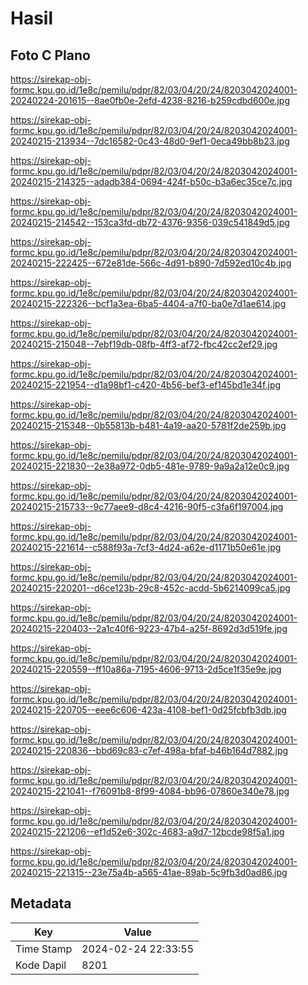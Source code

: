 # Hasil

## Foto C Plano

https://sirekap-obj-formc.kpu.go.id/1e8c/pemilu/pdpr/82/03/04/20/24/8203042024001-20240224-201615--8ae0fb0e-2efd-4238-8216-b259cdbd600e.jpg

https://sirekap-obj-formc.kpu.go.id/1e8c/pemilu/pdpr/82/03/04/20/24/8203042024001-20240215-213934--7dc16582-0c43-48d0-9ef1-0eca49bb8b23.jpg

https://sirekap-obj-formc.kpu.go.id/1e8c/pemilu/pdpr/82/03/04/20/24/8203042024001-20240215-214325--adadb384-0694-424f-b50c-b3a6ec35ce7c.jpg

https://sirekap-obj-formc.kpu.go.id/1e8c/pemilu/pdpr/82/03/04/20/24/8203042024001-20240215-214542--153ca3fd-db72-4376-9356-039c541849d5.jpg

https://sirekap-obj-formc.kpu.go.id/1e8c/pemilu/pdpr/82/03/04/20/24/8203042024001-20240215-222425--672e81de-566c-4d91-b890-7d592ed10c4b.jpg

https://sirekap-obj-formc.kpu.go.id/1e8c/pemilu/pdpr/82/03/04/20/24/8203042024001-20240215-222326--bcf1a3ea-6ba5-4404-a7f0-ba0e7d1ae614.jpg

https://sirekap-obj-formc.kpu.go.id/1e8c/pemilu/pdpr/82/03/04/20/24/8203042024001-20240215-215048--7ebf19db-08fb-4ff3-af72-fbc42cc2ef29.jpg

https://sirekap-obj-formc.kpu.go.id/1e8c/pemilu/pdpr/82/03/04/20/24/8203042024001-20240215-221954--d1a98bf1-c420-4b56-bef3-ef145bd1e34f.jpg

https://sirekap-obj-formc.kpu.go.id/1e8c/pemilu/pdpr/82/03/04/20/24/8203042024001-20240215-215348--0b55813b-b481-4a19-aa20-5781f2de259b.jpg

https://sirekap-obj-formc.kpu.go.id/1e8c/pemilu/pdpr/82/03/04/20/24/8203042024001-20240215-221830--2e38a972-0db5-481e-9789-9a9a2a12e0c9.jpg

https://sirekap-obj-formc.kpu.go.id/1e8c/pemilu/pdpr/82/03/04/20/24/8203042024001-20240215-215733--9c77aee9-d8c4-4216-90f5-c3fa6f197004.jpg

https://sirekap-obj-formc.kpu.go.id/1e8c/pemilu/pdpr/82/03/04/20/24/8203042024001-20240215-221614--c588f93a-7cf3-4d24-a62e-d1171b50e61e.jpg

https://sirekap-obj-formc.kpu.go.id/1e8c/pemilu/pdpr/82/03/04/20/24/8203042024001-20240215-220201--d6ce123b-29c8-452c-acdd-5b6214099ca5.jpg

https://sirekap-obj-formc.kpu.go.id/1e8c/pemilu/pdpr/82/03/04/20/24/8203042024001-20240215-220403--2a1c40f6-9223-47b4-a25f-8692d3d519fe.jpg

https://sirekap-obj-formc.kpu.go.id/1e8c/pemilu/pdpr/82/03/04/20/24/8203042024001-20240215-220559--ff10a86a-7195-4606-9713-2d5ce1f35e9e.jpg

https://sirekap-obj-formc.kpu.go.id/1e8c/pemilu/pdpr/82/03/04/20/24/8203042024001-20240215-220705--eee6c606-423a-4108-bef1-0d25fcbfb3db.jpg

https://sirekap-obj-formc.kpu.go.id/1e8c/pemilu/pdpr/82/03/04/20/24/8203042024001-20240215-220836--bbd69c83-c7ef-498a-bfaf-b46b164d7882.jpg

https://sirekap-obj-formc.kpu.go.id/1e8c/pemilu/pdpr/82/03/04/20/24/8203042024001-20240215-221041--f76091b8-8f99-4084-bb96-07860e340e78.jpg

https://sirekap-obj-formc.kpu.go.id/1e8c/pemilu/pdpr/82/03/04/20/24/8203042024001-20240215-221206--ef1d52e6-302c-4683-a9d7-12bcde98f5a1.jpg

https://sirekap-obj-formc.kpu.go.id/1e8c/pemilu/pdpr/82/03/04/20/24/8203042024001-20240215-221315--23e75a4b-a565-41ae-89ab-5c9fb3d0ad86.jpg


## Metadata

| Key        | Value               |
| ---------- | ------------------- |
| Time Stamp | 2024-02-24 22:33:55 |
| Kode Dapil | 8201                |



